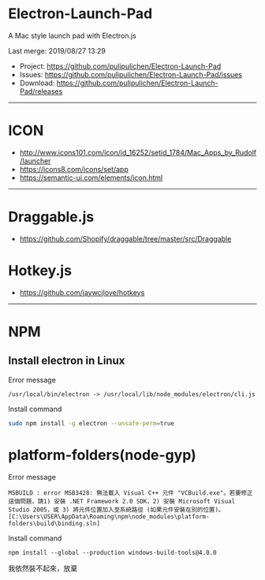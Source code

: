 # Electron-Launch-Pad
A Mac style launch pad with Electron.js

Last merge: 2019/08/27 13:29

- Project: https://github.com/pulipulichen/Electron-Launch-Pad
- Issues: https://github.com/pulipulichen/Electron-Launch-Pad/issues
- Download: https://github.com/pulipulichen/Electron-Launch-Pad/releases

----

# ICON
- http://www.icons101.com/icon/id_16252/setid_1784/Mac_Apps_by_Rudolf/launcher
- https://icons8.com/icons/set/app
- https://semantic-ui.com/elements/icon.html

----

# Draggable.js
- https://github.com/Shopify/draggable/tree/master/src/Draggable

# Hotkey.js
- https://github.com/jaywcjlove/hotkeys

----

# NPM

## Install electron in Linux

Error message
````
/usr/local/bin/electron -> /usr/local/lib/node_modules/electron/cli.js
````

Install command
````bash
sudo npm install -g electron --unsafe-perm=true
````

# platform-folders(node-gyp)

Error message
````
MSBUILD : error MSB3428: 無法載入 Visual C++ 元件 "VCBuild.exe"。若要修正這個問題，請1) 安裝 .NET Framework 2.0 SDK，2) 安裝 Microsoft Visual Studio 2005，或 3) 將元件位置加入至系統路徑 (如果元件安裝在別的位置)。 [C:\Users\USER\AppData\Roaming\npm\node_modules\platform-folders\build\binding.sln]
````

Install command
````
npm install --global --production windows-build-tools@4.0.0
````

我依然裝不起來，放棄

